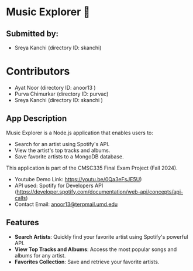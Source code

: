 # Music Explorer 🎵

## Submitted by:
- Sreya Kanchi (directory ID: skanchi)

# Contributors
- Ayat Noor (directory ID: anoor13 )
- Purva Chimurkar (directory ID: purvac)
- Sreya Kanchi (directory ID: skanchi )

## App Description
Music Explorer is a Node.js application that enables users to:
- Search for an artist using Spotify's API.
- View the artist's top tracks and albums.
- Save favorite artists to a MongoDB database.

This application is part of the CMSC335 Final Exam Project (Fall 2024).

- Youtube Demo Link: https://youtu.be/0Qa3eFsJE5U)
- API used: Spotify for Developers API (https://developer.spotify.com/documentation/web-api/concepts/api-calls)
- Contact Email: anoor13@terpmail.umd.edu

## Features
- **Search Artists**: Quickly find your favorite artist using Spotify's powerful API.
- **View Top Tracks and Albums**: Access the most popular songs and albums for any artist.
- **Favorites Collection**: Save and retrieve your favorite artists.
